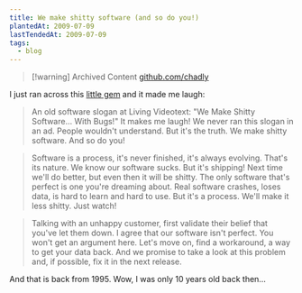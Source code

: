 ```yaml
---
title: We make shitty software (and so do you!)
plantedAt: 2009-07-09
lastTendedAt: 2009-07-09
tags:
  - blog
---
```

> [!warning] Archived Content
> [github.com/chadly](https://github.com/chadly/chadly.net)

I just ran across this [little gem](http://davenet.scripting.com/1995/09/03/wemakeshittysoftware) and it made me laugh:

> An old software slogan at Living Videotext: "We Make Shitty Software… With Bugs!" It makes me laugh! We never ran this slogan in an ad. People wouldn't understand. But it's the truth. We make shitty software. And so do you!

> Software is a process, it's never finished, it's always evolving. That's its nature. We know our software sucks. But it's shipping! Next time we'll do better, but even then it will be shitty. The only software that's perfect is one you're dreaming about. Real software crashes, loses data, is hard to learn and hard to use. But it's a process. We'll make it less shitty. Just watch!

> Talking with an unhappy customer, first validate their belief that you've let them down. I agree that our software isn't perfect. You won't get an argument here. Let's move on, find a workaround, a way to get your data back. And we promise to take a look at this problem and, if possible, fix it in the next release.

And that is back from 1995. Wow, I was only 10 years old back then…